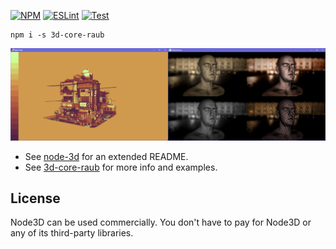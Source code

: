 [![NPM](https://badge.fury.io/js/3d-core-raub.svg)](https://badge.fury.io/js/3d-core-raub)
[![ESLint](https://github.com/node-3d/3d-core-raub/actions/workflows/eslint.yml/badge.svg)](https://github.com/node-3d/3d-core-raub/actions/workflows/eslint.yml)
[![Test](https://github.com/node-3d/3d-core-raub/actions/workflows/test.yml/badge.svg)](https://github.com/node-3d/3d-core-raub/actions/workflows/test.yml)

```console
npm i -s 3d-core-raub
```

![Example](https://github.com/node-3d/3d-core-raub/raw/4.1.0/examples/screenshot.png)

* See [node-3d](https://github.com/node-3d/node-3d) for an extended README.
* See [3d-core-raub](https://github.com/node-3d/3d-core-raub) for more info and examples.

## License

Node3D can be used commercially. You don't have to pay for Node3D or
any of its third-party libraries.
